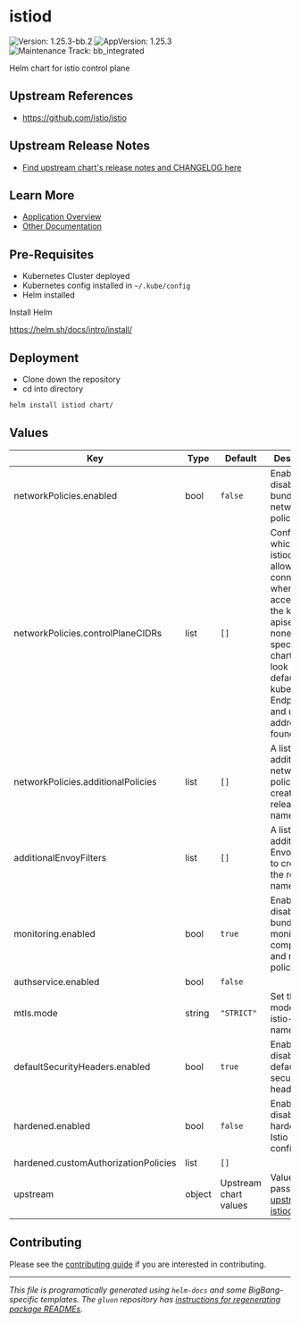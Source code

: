<!-- Warning: Do not manually edit this file. See notes on gluon + helm-docs at the end of this file for more information. -->
# istiod

![Version: 1.25.3-bb.2](https://img.shields.io/badge/Version-1.25.3--bb.2-informational?style=flat-square) ![AppVersion: 1.25.3](https://img.shields.io/badge/AppVersion-1.25.3-informational?style=flat-square) ![Maintenance Track: bb_integrated](https://img.shields.io/badge/Maintenance_Track-bb_integrated-green?style=flat-square)

Helm chart for istio control plane

## Upstream References

- <https://github.com/istio/istio>

## Upstream Release Notes

- [Find upstream chart's release notes and CHANGELOG here](https://istio.io/latest/news/releases)

## Learn More

- [Application Overview](docs/overview.md)
- [Other Documentation](docs/)

## Pre-Requisites

- Kubernetes Cluster deployed
- Kubernetes config installed in `~/.kube/config`
- Helm installed

Install Helm

https://helm.sh/docs/intro/install/

## Deployment

- Clone down the repository
- cd into directory

```bash
helm install istiod chart/
```

## Values

| Key | Type | Default | Description |
|-----|------|---------|-------------|
| networkPolicies.enabled | bool | `false` | Enable or disable the bundled network policies |
| networkPolicies.controlPlaneCIDRs | list | `[]` | Configure which CIDRs istiod will be allowed to connect to when accessing the kube-apiserver; if none are specified, the chart will look up the default kubernetes EndpointSlice and use the addresses found there |
| networkPolicies.additionalPolicies | list | `[]` | A list of additional network policies to create in the release namespace |
| additionalEnvoyFilters | list | `[]` | A list of additional EnvoyFilters to create in the release namespace |
| monitoring.enabled | bool | `true` | Enable or disable the bundled monitoring components and network policies |
| authservice.enabled | bool | `false` |  |
| mtls.mode | string | `"STRICT"` | Set the mTLS mode for the istio-system namespace |
| defaultSecurityHeaders.enabled | bool | `true` | Enable or disable the default security headers |
| hardened.enabled | bool | `false` | Enable or disable the hardened Istio configuration |
| hardened.customAuthorizationPolicies | list | `[]` |  |
| upstream | object | Upstream chart values | Values to pass to [the upstream istiod chart](https://github.com/istio/istio/blob/master/manifests/charts/istio-control/istio-discovery/values.yaml) |

## Contributing

Please see the [contributing guide](./CONTRIBUTING.md) if you are interested in contributing.

---

_This file is programatically generated using `helm-docs` and some BigBang-specific templates. The `gluon` repository has [instructions for regenerating package READMEs](https://repo1.dso.mil/big-bang/product/packages/gluon/-/blob/master/docs/bb-package-readme.md)._


